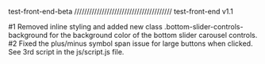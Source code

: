 test-front-end-beta
///////////////////////////////////////
test-front-end v1.1

#1 Removed inline styling and added new class .bottom-slider-controls-background for the background color of the bottom slider carousel controls.
#2 Fixed the plus/minus symbol span issue for large buttons when clicked. See 3rd script in the js/script.js file.

